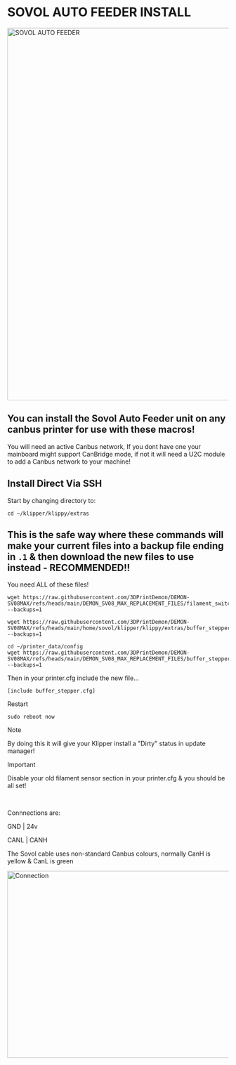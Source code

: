# SOVOL AUTO FEEDER INSTALL

<img width="743" height="848" alt="SOVOL AUTO FEEDER" src="https://github.com/user-attachments/assets/5ef916f6-1759-469a-b052-4666aab483ac" />

## You can install the Sovol Auto Feeder unit on any canbus printer for use with these macros!

You will need an active Canbus network, If you dont have one your mainboard might support CanBridge mode, if not it will need a U2C module to add a Canbus network to your machine!

## Install Direct Via SSH 

Start by changing directory to:

```
cd ~/klipper/klippy/extras
```

## This is the safe way where these commands will make your current files into a backup file ending in `.1` & then download the new files to use instead - RECOMMENDED!!

You need ALL of these files!

```
wget https://raw.githubusercontent.com/3DPrintDemon/DEMON-SV08MAX/refs/heads/main/DEMON_SV08_MAX_REPLACEMENT_FILES/filament_switch_sensor.py --backups=1
```
```
wget https://raw.githubusercontent.com/3DPrintDemon/DEMON-SV08MAX/refs/heads/main/home/sovol/klipper/klippy/extras/buffer_stepper.py --backups=1
```
```
cd ~/printer_data/config
wget https://raw.githubusercontent.com/3DPrintDemon/DEMON-SV08MAX/refs/heads/main/DEMON_SV08_MAX_REPLACEMENT_FILES/buffer_stepper.cfg  --backups=1
```

Then in your printer.cfg include the new file...

```
[include buffer_stepper.cfg]
```

Restart

```
sudo reboot now
```

>[!NOTE]
>By doing this it will give your Klipper install a "Dirty" status in update manager!

>[!IMPORTANT]
>Disable your old filament sensor section in your printer.cfg & you should be all set!

<br>

Connnections are:

GND | 24v

CANL | CANH

The Sovol cable uses non-standard Canbus colours, normally CanH is yellow & CanL is green

<img width="544" height="426" alt="Connection" src="https://github.com/user-attachments/assets/240b8478-51d7-46ac-9588-77b57d832ba3" />
